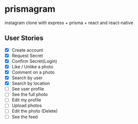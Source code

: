 # prismagram

instagram clone with express + prisma + react and react-native

## User Stories

- [x] Create account
- [x] Request Secret
- [x] Confirm Secret(Login)
- [x] Like / Unlike a photo
- [x] Comment on a photo
- [x] Search by user
- [x] Search by location
- [ ] See user profile
- [ ] See the full photo
- [ ] Edit my profile
- [ ] Upload photos
- [ ] Edit the photo (Delete)
- [ ] See the feed
